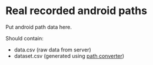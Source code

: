 # Real recorded android paths

Put android path data here.

Should contain: 

* data.csv (raw data from server)
* dataset.csv (generated using [path converter](../../ml/data_util/path_converter.py))